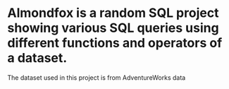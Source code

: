 # Almondfox is a random SQL project showing various SQL queries using different functions and operators of a dataset.

The dataset used in this project is from AdventureWorks data
